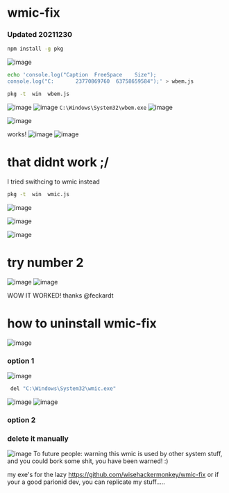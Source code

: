 # wmic-fix
### Updated 20211230

```bash
npm install -g pkg
```

![image](https://user-images.githubusercontent.com/29699356/144950560-ecf58518-a723-4f71-8e0e-2a594a871ec3.png)
```bash
echo 'console.log("Caption  FreeSpace    Size");
console.log("C:       23770869760  63758659584");' > wbem.js
```
```bash
pkg -t  win  wbem.js
```
![image](https://user-images.githubusercontent.com/29699356/144950980-ea6cf818-626f-4e6b-b773-2dce0f92fbf8.png)
![image](https://user-images.githubusercontent.com/29699356/144951189-6dbdec1f-22a8-422c-ac1f-4d398e7b7dfb.png)
`C:\Windows\System32\wbem.exe`
![image](https://user-images.githubusercontent.com/29699356/144951592-e8e43afc-6442-40b0-b969-67770ee11492.png)

![image](https://user-images.githubusercontent.com/29699356/144951653-0b359e3d-72fd-4984-b8b0-6eb63a987ad3.png)

works!
![image](https://user-images.githubusercontent.com/29699356/144951709-6939b3fe-cf01-4ad0-8073-b9f1a43bd8e3.png)
![image](https://user-images.githubusercontent.com/29699356/144951795-621e7557-1202-435e-aa54-4b00f6244e67.png)


# that didnt work ;/

I tried swithcing to wmic instead
```bash
pkg -t  win  wmic.js
```
![image](https://user-images.githubusercontent.com/29699356/144952094-c2ab22db-2eb4-41d8-ab72-3f40cacf502f.png)

![image](https://user-images.githubusercontent.com/29699356/144952133-b9132569-28ec-46e8-9e2a-b96351473087.png)

![image](https://user-images.githubusercontent.com/29699356/144952199-4216750b-3b78-4bf0-b01e-e0d3922e164e.png)

# try number 2

![image](https://user-images.githubusercontent.com/29699356/144952358-833d8df9-c8fa-4418-af1a-e4d118335b27.png)
![image](https://user-images.githubusercontent.com/29699356/144952493-f063c9d7-6145-4a5d-9aac-abf9c224a532.png)

WOW IT WORKED!
thanks @feckardt

# how to uninstall wmic-fix
![image](https://user-images.githubusercontent.com/29699356/147798202-1c4a9f92-c95a-4e81-a92f-9db8e0ce31e4.png)

### option 1

![image](https://user-images.githubusercontent.com/29699356/147798276-8c720f2d-5b72-49b7-8cfe-a7a22a6a3629.png)
```bash
 del "C:\Windows\System32\wmic.exe"
```
![image](https://user-images.githubusercontent.com/29699356/147798363-684ce45e-9f2c-474f-b926-2036ca6b413d.png)
![image](https://user-images.githubusercontent.com/29699356/147798399-edaafa6f-665c-4da6-9553-7f74a5503415.png)

### option 2
### delete it manually
![image](https://user-images.githubusercontent.com/29699356/147798229-d9ad0e9e-94ab-47dc-968c-078f44f3d171.png)
To future people: warning this wmic is used by other system stuff, and you could bork some shit, you have been warned! :)

my exe's for the lazy
https://github.com/wisehackermonkey/wmic-fix
or if your a good parionid dev, you can replicate my stuff.....
